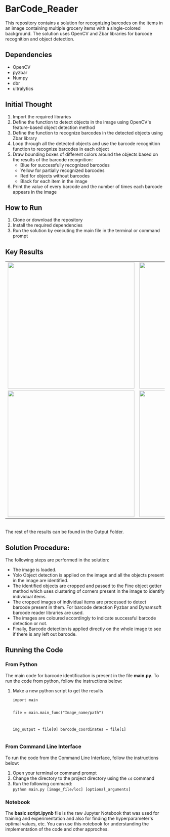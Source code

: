 # BarCode_Reader
  <p>
    This repository contains a solution for recognizing barcodes on the items in an image containing multiple grocery items with a single-colored background. The solution uses OpenCV and Zbar libraries for barcode recognition and object detection.
  </p>
  <h2>Dependencies</h2>
  <ul>
    <li>OpenCV</li>
    <li>pyzbar</li>
    <li>Numpy</li>
    
<li>dbr</li>
<li>ultralytics</li>
  </ul>
  <h2>Initial Thought</h2>
  <ol>
    <li>Import the required libraries</li>
    <li>Define the function to detect objects in the image using OpenCV's feature-based object detection method</li>
    <li>Define the function to recognize barcodes in the detected objects using Zbar library</li>
    <li>Loop through all the detected objects and use the barcode recognition function to recognize barcodes in each object</li>
    <li>Draw bounding boxes of different colors around the objects based on the results of the barcode recognition: 
      <ul>
        <li>Blue for successfully recognized barcodes</li>
        <li>Yellow for partially recognized barcodes</li>
        <li>Red for objects without barcodes</li>
        <li>Black for each item in the image</li>
      </ul>
    </li>
    <li>Print the value of every barcode and the number of times each barcode appears in the image</li>
  </ol>
  <h2>How to Run</h2>
  <ol>
    <li>Clone or download the repository</li>
    <li>Install the required dependencies</li>
    <li>Run the solution by executing the main file in the terminal or command prompt</li>
  </ol>
  
  <h2> Key Results </h2>
  
  <table>
  <tr>
            <td><img src="https://user-images.githubusercontent.com/79053599/216819562-1b09b62f-9c89-43d4-b397-1b95df9790e1.jpg" width="400" height="400"></td>
            <td><img src="https://user-images.githubusercontent.com/79053599/216819576-3c401c59-24ee-41ba-a58f-5eb8ec3010d1.jpg" width="400" height="400"></td>
         </tr>
         <tr>
            <td><img src="https://user-images.githubusercontent.com/79053599/216819624-8c15020a-1c99-4ce5-bf9d-85e2d166c844.jpg" width="400" height="400"></td>
            <td><img src="https://user-images.githubusercontent.com/79053599/216819640-9fb54cdd-e442-49cf-a6c1-f671095ffb13.jpg" width="400" height="400"></td>
         </tr>
  </table>
<br>
The rest of the results can be found in the Output Folder.
 <h2>Solution Procedure:</h2>
    <p>The following steps are performed in the solution:</p>
    <ul>
      <li>The image is loaded.</li>
      <li>Yolo Object detection is applied on the image and all the objects present in the image are identified.</li>
      <li>The identified objects are cropped and passed to the Fine object getter method which uses clustering of corners present in the image to identify individual items.</li>
      <li>The cropped images of individual items are processed to detect barcode present in them. For barcode detection Pyzbar and Dynamsoft barcode reader libraries are used.</li>
      <li>The images are coloured accordingly to indicate successful barcode detection or not.</li>
      <li>Finally, Barcode detection is applied directly on the whole image to see if there is any left out barcode.</li>
</ul>
<h2>Running the Code</h2>
<h3>From Python</h3>
<p>The main code for barcode identification is present in the file <strong>main.py</strong>. To run the code from python, follow the instructions below:</p>
<ol>
  <li>Make a new python script to get the results</li>
  <pre><code>import main

file = main.main_func("Image_name/path")

img_output = file[0]
barcode_coordinates = file[1]
</code></pre>
</ol>
<h3>From Command Line Interface</h3>
<p>To run the code from the Command Line Interface, follow the instructions below:</p>
<ol>
  <li>Open your terminal or command prompt</li>
  <li>Change the directory to the project directory using the <code>cd</code> command</li>
  <li>Run the following command:<br><code>python main.py [image_file/loc] [optional_arguments]</code></li>
</ol>
<h3>Notebook</h3>
<p>The <strong>basic script.ipynb</strong> file is the raw Jupyter Notebook that was used for training and experimentation and also for finding the hyperparameter's optimal values, etc. You can use this notebook for understanding the implementation of the code and other approches.</p>



  
